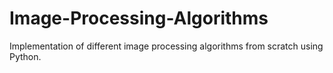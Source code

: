 # Image-Processing-Algorithms
Implementation of different image processing algorithms from scratch using Python.

